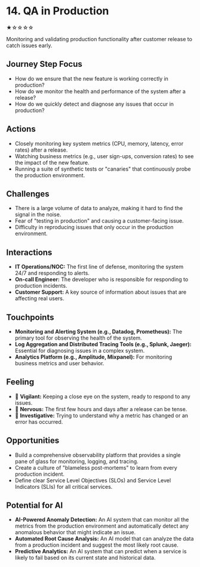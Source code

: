 # 14. QA in Production
★☆☆☆☆

Monitoring and validating production functionality after customer release to catch issues early.

## Journey Step Focus

*   How do we ensure that the new feature is working correctly in production?
*   How do we monitor the health and performance of the system after a release?
*   How do we quickly detect and diagnose any issues that occur in production?

## Actions

*   Closely monitoring key system metrics (CPU, memory, latency, error rates) after a release.
*   Watching business metrics (e.g., user sign-ups, conversion rates) to see the impact of the new feature.
*   Running a suite of synthetic tests or "canaries" that continuously probe the production environment.

## Challenges

*   There is a large volume of data to analyze, making it hard to find the signal in the noise.
*   Fear of "testing in production" and causing a customer-facing issue.
*   Difficulty in reproducing issues that only occur in the production environment.

## Interactions

*   **IT Operations/NOC:** The first line of defense, monitoring the system 24/7 and responding to alerts.
*   **On-call Engineer:** The developer who is responsible for responding to production incidents.
*   **Customer Support:** A key source of information about issues that are affecting real users.

## Touchpoints

*   **Monitoring and Alerting System (e.g., Datadog, Prometheus):** The primary tool for observing the health of the system.
*   **Log Aggregation and Distributed Tracing Tools (e.g., Splunk, Jaeger):** Essential for diagnosing issues in a complex system.
*   **Analytics Platform (e.g., Amplitude, Mixpanel):** For monitoring business metrics and user behavior.

## Feeling

*   🧐 **Vigilant:** Keeping a close eye on the system, ready to respond to any issues.
*   😬 **Nervous:** The first few hours and days after a release can be tense.
*   🤔 **Investigative:** Trying to understand why a metric has changed or an error has occurred.

## Opportunities

*   Build a comprehensive observability platform that provides a single pane of glass for monitoring, logging, and tracing.
*   Create a culture of "blameless post-mortems" to learn from every production incident.
*   Define clear Service Level Objectives (SLOs) and Service Level Indicators (SLIs) for all critical services.

## Potential for AI

*   **AI-Powered Anomaly Detection:** An AI system that can monitor all the metrics from the production environment and automatically detect any anomalous behavior that might indicate an issue.
*   **Automated Root Cause Analysis:** An AI model that can analyze the data from a production incident and suggest the most likely root cause.
*   **Predictive Analytics:** An AI system that can predict when a service is likely to fail based on its current state and historical data.

